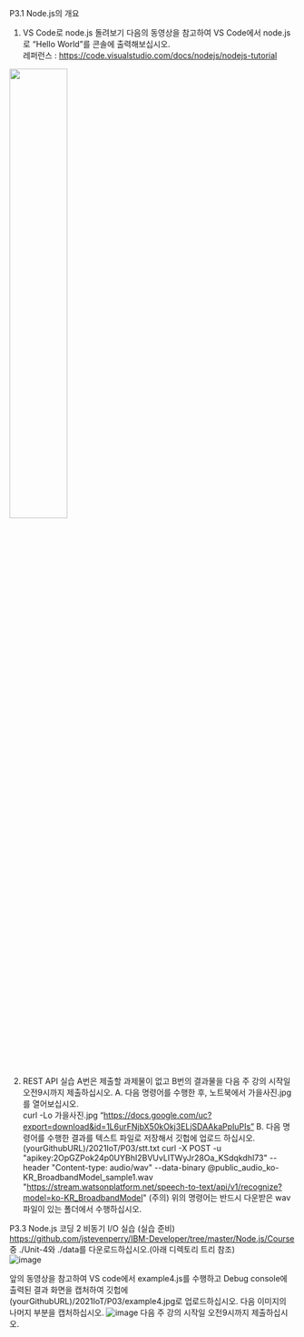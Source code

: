 P3.1 Node.js의 개요
1. VS Code로 node.js 돌려보기
다음의 동영상을 참고하여 VS Code에서 node.js로 “Hello World”를 콘솔에 출력해보십시오.  
레퍼런스 : https://code.visualstudio.com/docs/nodejs/nodejs-tutorial

<img src="https://user-images.githubusercontent.com/39229461/136688171-30a3af96-efa6-43c3-8474-8ff83731934b.png"  width="45%" height="45%">

2. REST API 실습
A번은 제출할 과제물이 없고 B번의 결과물을 다음 주 강의 시작일 오전9시까지  제출하십시오.
A. 다음 명령어를 수행한 후, 노트북에서 가을사진.jpg를 열어보십시오.<br>
curl -Lo 가을사진.jpg  “https://docs.google.com/uc?export=download&id=1L6urFNjbX50kOkj3ELjSDAAkaPpIuPIs”
B. 다음 명령어를 수행한 결과를 텍스트 파일로 저장해서 깃헙에 업로드 하십시오.
(yourGithubURL)/2021IoT/P03/stt.txt 
curl -X POST -u "apikey:2OpGZPok24p0UYBhI2BVUvLITWyJr28Oa_KSdqkdhI73" --header "Content-type: audio/wav"  --data-binary @public_audio_ko-KR_BroadbandModel_sample1.wav "https://stream.watsonplatform.net/speech-to-text/api/v1/recognize?model=ko-KR_BroadbandModel"
(주의) 위의 명령어는 반드시 다운받은 wav 파일이 있는 폴더에서 수행하십시오.

P3.3 Node.js 코딩 2
비동기 I/O 실습
(실습 준비) https://github.com/jstevenperry/IBM-Developer/tree/master/Node.js/Course 중 ./Unit-4와 ./data를 다운로드하십시오.(아래 디렉토리 트리 참조)<br>
![image](https://user-images.githubusercontent.com/39229461/136689657-eec2305d-4825-43bd-af9e-4afd444e7a13.png)

앞의 동영상을 참고하여 VS code에서 example4.js를 수행하고 Debug console에 출력된 결과 화면을 캡처하여 깃헙에 (yourGithubURL)/2021IoT/P03/example4.jpg로 업로드하십시오. 
다음 이미지의 나머지 부분을 캡처하십시오.
![image](https://user-images.githubusercontent.com/39229461/136689597-08d85e4d-2a33-42ef-aec1-4ba540af4e9e.png)
다음 주 강의 시작일 오전9시까지  제출하십시오.
